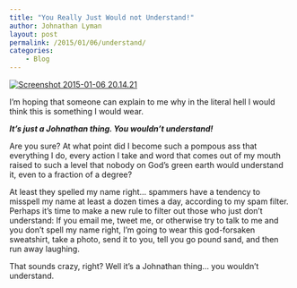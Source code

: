 ```yaml
---
title: "You Really Just Would not Understand!"
author: Johnathan Lyman
layout: post
permalink: /2015/01/06/understand/
categories:
    - Blog
---
```


[![Screenshot 2015-01-06 20.14.21](https://i0.wp.com/johnathanlyman.com/wp-content/uploads/2015/01/Screenshot-2015-01-06-20.14.21.png?resize=453%2C550)](https://i0.wp.com/johnathanlyman.com/wp-content/uploads/2015/01/Screenshot-2015-01-06-20.14.21.png)

I’m hoping that someone can explain to me why in the literal hell I would think this is something I would wear.

 **_It’s just a Johnathan thing. You wouldn’t understand!_**

Are you sure? At what point did I become such a pompous ass that everything I do, every action I take and word that comes out of my mouth raised to such a level that nobody on God’s green earth would understand it, even to a fraction of a degree?&nbsp;

At least they spelled my name right… spammers have a tendency to misspell my name at least a dozen times a day, according to my spam filter. Perhaps it’s time to make a new rule to filter out those who just don’t understand: If you email me, tweet me, or otherwise try to talk to me and you don’t spell my name right, I’m going to wear this god-forsaken sweatshirt, take a photo, send it to you, tell you go pound sand, and then run away laughing.

That sounds crazy, right? Well it’s a Johnathan thing… you wouldn’t understand.

